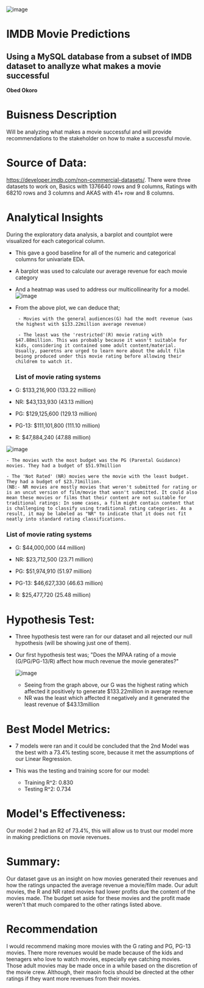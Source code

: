 ![image](https://github.com/ob3dd/IMDB-Movie-Predictions/assets/133266342/91616482-2377-4d0f-bbc9-e3dc836b8c40)
# IMDB Movie Predictions
## Using a MySQL database from a subset of IMDB dataset to anallyze what makes a movie successful
**Obed Okoro**
# Buisness Description
Will be analyzing what makes a movie successful and will provide recommendations to the stakeholder on how to make a successful movie.
# Source of Data:
https://developer.imdb.com/non-commercial-datasets/. There were three datasets to work on, Basics with 1376640 rows and 9 columns, Ratings with 68210 rows and 3 columns and AKAS with 41+ row and 8 columns.
# Analytical Insights
During the exploratory data analysis, a barplot and countplot were visualized for each categorical column. 
- This gave a good baseline for all of the numeric and categorical columns for univariate EDA.
- A barplot was used to calculate our average revenue for each movie category
- And a heatmap was used to address our multicollinearity for a model.
![image](https://github.com/ob3dd/IMDB-Movie-Predictions/assets/133266342/4df0b850-4d04-4255-a504-8eacdba486eb)

 - From the above plot, we can deduce that;
      
        - Movies with the general audiences(G) had the modt revenue (was the highest with $133.22million average revenue)
          
        - The least was the 'restricted'(R) movie rating with $47.88million. This was probably because it wasn't suitable for kids, considering it contained some adult content/material. Usually, paeretns are urged to learn more about the adult film beiong produced under this movie rating before allowing their childrem to watch it. 
   
   ### List of movie rating systems

  - G: $133,216,900 (133.22 million)

  - NR: $43,133,930 (43.13 million)

  - PG: $129,125,600 (129.13 million)

  - PG-13: $111,101,800 (111.10 million)

  - R: $47,884,240 (47.88 million)

![image](https://github.com/ob3dd/IMDB-Movie-Predictions/assets/133266342/fd4cdf58-e136-460d-aaf6-22a84b3e3caa)

    - The movies wuth the most budget was the PG (Parental Guidance) movies. They had a budget of $51.97million
 
    - The 'Not Rated' (NR) movies were the movie with the least budget. They had a budget of $23.71million.
    (NB:- NR movies are mostly movies that weren't submitted for rating or is an uncut version of film/movie that wasn't submitted. It could also mean these movies or films that their content are not suitable for traditional ratings: In some cases, a film might contain content that is challenging to classify using traditional rating categories. As a result, it may be labeled as "NR" to indicate that it does not fit neatly into standard rating classifications.

    
   ### List of movie rating systems
   
  - G: $44,000,000 (44 million)

  - NR: $23,712,500 (23.71 million)

  - PG: $51,974,910 (51.97 million)

  - PG-13: $46,627,330 (46.63 million)

  - R: $25,477,720 (25.48 million)


# Hypothesis Test:

- Three hypothesis test were ran for our dataset and all rejected our null hypothesis (will be showing just one of them).
- Our first hypothesis test was; "Does the MPAA rating of a movie (G/PG/PG-13/R) affect how much revenue the movie generates?"
  
   ![image](https://github.com/ob3dd/IMDB-Movie-Predictions/assets/133266342/a1d5178a-1dd7-41f8-be90-20a2edddefef)
  
   - Seeing from the graph above, our G was the highest rating which affected it positively to generate $133.22million in average revenue
   - NR was the least which affected it negatively and it generated the least revenue of $43.13million

# Best Model Metrics:

 - 7 models were ran and it could be concluded that the 2nd Model was the best with a 73.4% testing score, because it met the assumptions of our Linear Regression.

 - This was the testing and training score for our model:
     - Training R^2: 0.830
     - Testing R^2: 0.734
  
# Model's Effectiveness:
Our model 2 had an R2 of 73.4%, this will allow us to trust our model more in making predictions on movie revenues.

# Summary:
Our dataset gave us an insight on how movies generated their revenues and how the ratings unpacted the average revenue a movie/film made. Our adult movies, the R and NR rated movies had lower profits due the content of the movies made. The budget set aside for these movies and the profit made weren't that much compared to the other ratings listed above.

# Recommendation
I would recommend making more movies with the G rating and PG, PG-13 movies. There more revenues would be made because of the kids and teenagers who love to watch movies, especially eye catching movies. Those adult movies may be made once in a while based on the discretion of the movie crew. Although, their maoin focis should be directed at the other ratings if they want more revenues from their movies. 

 
